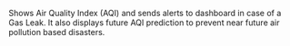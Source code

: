 Shows Air Quality Index (AQI) and sends alerts to dashboard in case of a Gas Leak. It also displays future AQI prediction to prevent near future air pollution based disasters.
